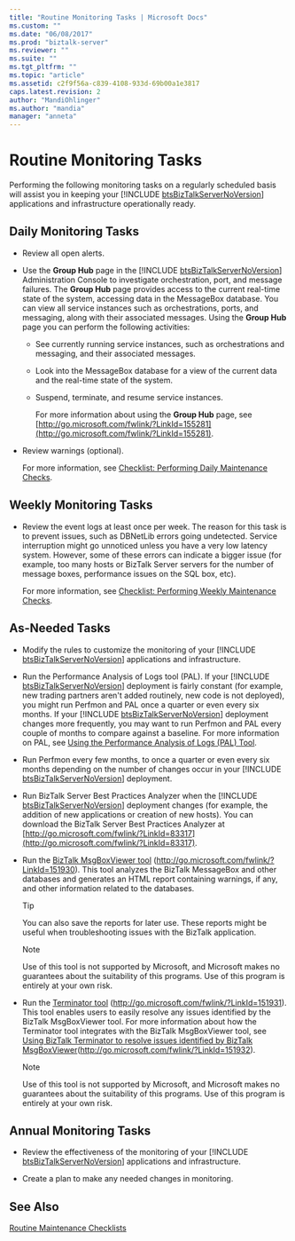```yaml
---
title: "Routine Monitoring Tasks | Microsoft Docs"
ms.custom: ""
ms.date: "06/08/2017"
ms.prod: "biztalk-server"
ms.reviewer: ""
ms.suite: ""
ms.tgt_pltfrm: ""
ms.topic: "article"
ms.assetid: c2f9f56a-c839-4108-933d-69b00a1e3817
caps.latest.revision: 2
author: "MandiOhlinger"
ms.author: "mandia"
manager: "anneta"
---
```

# Routine Monitoring Tasks
Performing the following monitoring tasks on a regularly scheduled basis will assist you in keeping your [!INCLUDE [btsBizTalkServerNoVersion](../includes/btsbiztalkservernoversion-md.md)] applications and infrastructure operationally ready.  
  
## Daily Monitoring Tasks  
  
- Review all open alerts.  
  
- Use the <strong>Group Hub</strong> page in the [!INCLUDE [btsBizTalkServerNoVersion](../includes/btsbiztalkservernoversion-md.md)] Administration Console to investigate orchestration, port, and message failures. The <strong>Group Hub</strong> page provides access to the current real-time state of the system, accessing data in the MessageBox database. You can view all service instances such as orchestrations, ports, and messaging, along with their associated messages. Using the <strong>Group Hub</strong> page you can perform the following activities:  
  
  - See currently running service instances, such as orchestrations and messaging, and their associated messages.  
  
  - Look into the MessageBox database for a view of the current data and the real-time state of the system.  
  
  - Suspend, terminate, and resume service instances.  
  
    For more information about using the **Group Hub** page, see [http://go.microsoft.com/fwlink/?LinkId=155281](http://go.microsoft.com/fwlink/?LinkId=155281).  
  
- Review warnings (optional).  
  
  For more information, see [Checklist: Performing Daily Maintenance Checks](../technical-guides/checklist-performing-daily-maintenance-checks.md).  
  
## Weekly Monitoring Tasks  
  
- Review the event logs at least once per week. The reason for this task is to prevent issues, such as DBNetLib errors going undetected. Service interruption might go unnoticed unless you have a very low latency system. However, some of these errors can indicate a bigger issue (for example, too many hosts or BizTalk Server servers for the number of message boxes, performance issues on the SQL box, etc).  
  
  For more information, see [Checklist: Performing Weekly Maintenance Checks](../technical-guides/checklist-performing-weekly-maintenance-checks.md).  
  
## As-Needed Tasks  
  
- Modify the rules to customize the monitoring of your [!INCLUDE [btsBizTalkServerNoVersion](../includes/btsbiztalkservernoversion-md.md)] applications and infrastructure.  
  
- Run the Performance Analysis of Logs tool (PAL). If your [!INCLUDE [btsBizTalkServerNoVersion](../includes/btsbiztalkservernoversion-md.md)] deployment is fairly constant (for example, new trading partners aren't added routinely, new code is not deployed), you might run Perfmon and PAL once a quarter or even every six months. If your [!INCLUDE [btsBizTalkServerNoVersion](../includes/btsbiztalkservernoversion-md.md)] deployment changes more frequently, you may want to run Perfmon and PAL every couple of months to compare against a baseline. For more information on PAL, see [Using the Performance Analysis of Logs (PAL) Tool](../technical-guides/using-the-performance-analysis-of-logs-pal-tool.md).  
  
- Run Perfmon every few months, to once a quarter or even every six months depending on the number of changes occur in your [!INCLUDE [btsBizTalkServerNoVersion](../includes/btsbiztalkservernoversion-md.md)] deployment.  
  
- Run BizTalk Server Best Practices Analyzer when the [!INCLUDE [btsBizTalkServerNoVersion](../includes/btsbiztalkservernoversion-md.md)] deployment changes (for example, the addition of new applications or creation of new hosts). You can download the BizTalk Server Best Practices Analyzer at [http://go.microsoft.com/fwlink/?LinkId=83317](http://go.microsoft.com/fwlink/?LinkId=83317).  
  
- Run the [BizTalk MsgBoxViewer tool](http://go.microsoft.com/fwlink/?LinkId=151930) (http://go.microsoft.com/fwlink/?LinkId=151930). This tool analyzes the BizTalk MessageBox and other databases and generates an HTML report containing warnings, if any, and other information related to the databases.  
  
  > [!TIP]  
  >  You can also save the reports for later use. These reports might be useful when troubleshooting issues with the BizTalk application.  
  
  > [!NOTE]  
  >  Use of this tool is not supported by Microsoft, and Microsoft makes no guarantees about the suitability of this programs. Use of this program is entirely at your own risk.  
  
- Run the [Terminator tool](http://go.microsoft.com/fwlink/?LinkId=151931) (http://go.microsoft.com/fwlink/?LinkId=151931). This tool enables users to easily resolve any issues identified by the BizTalk MsgBoxViewer tool. For more information about how the Terminator tool integrates with the BizTalk MsgBoxViewer tool, see [Using BizTalk Terminator to resolve issues identified by BizTalk MsgBoxViewer](http://go.microsoft.com/fwlink/?LinkId=151932)(http://go.microsoft.com/fwlink/?LinkId=151932).  
  
  > [!NOTE]  
  >  Use of this tool is not supported by Microsoft, and Microsoft makes no guarantees about the suitability of this programs. Use of this program is entirely at your own risk.  
  
## Annual Monitoring Tasks  
  
- Review the effectiveness of the monitoring of your [!INCLUDE [btsBizTalkServerNoVersion](../includes/btsbiztalkservernoversion-md.md)] applications and infrastructure.  
  
- Create a plan to make any needed changes in monitoring.  
  
## See Also  
 [Routine Maintenance Checklists](../technical-guides/routine-maintenance-checklists.md)